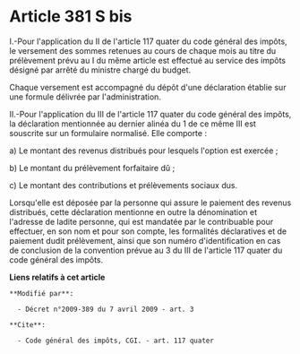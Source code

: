 # Article 381 S bis

I.-Pour l'application du II de l'article 117 quater du code général des impôts, le versement des sommes retenues au cours de
chaque mois au titre du prélèvement prévu au I du même article est effectué au service des impôts désigné par arrêté du
ministre chargé du budget. 

Chaque versement est accompagné du dépôt d'une déclaration établie sur une formule délivrée par l'administration. 

II.-Pour l'application du III de l'article 117 quater du code général des impôts, la déclaration mentionnée au dernier alinéa
du 1 de ce même III est souscrite sur un formulaire normalisé. Elle comporte : 

a) Le montant des revenus distribués pour lesquels l'option est exercée ; 

b) Le montant du prélèvement forfaitaire dû ; 

c) Le montant des contributions et prélèvements sociaux dus. 

Lorsqu'elle est déposée par la personne qui assure le paiement des revenus distribués, cette déclaration mentionne en outre
la dénomination et l'adresse de ladite personne, qui est mandatée par le contribuable pour effectuer, en son nom et pour son
compte, les formalités déclaratives et de paiement dudit prélèvement, ainsi que son numéro d'identification en cas de
conclusion de la convention prévue au 3 du III de l'article 117 quater du code général des impôts.

**Liens relatifs à cet article**

	**Modifié par**:

	  - Décret n°2009-389 du 7 avril 2009 - art. 3

	**Cite**:

	  - Code général des impôts, CGI. - art. 117 quater
